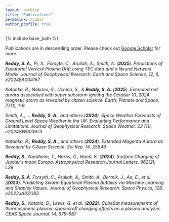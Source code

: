 ```yaml
---
layout: archive
title: "Publications"
permalink: /pubs/
author_profile: true
---
```


{% include base_path %}

Publications are in descending order. Please check out <a href="https://scholar.google.com/citations?user=IZJPTs8AAAAJ&hl=en">Google Scholar</a> for more.


_**Reddy, S. A.**, Pi, X., Forsyth, C., Aruliah, A., Smith, A. (**2025**). Predictions of Equatorial Vertical Plasma Drift using TEC data and a Neural Network Model. Journal of Geophysical Research: Earth and Space Science, 12, 6, e2024EA004167_

_Kataoka, R., Nakano, S., Uchino, S., & **Reddy, S. A.** (**2025**). Extended red aurora associated with super substorm igniting the October 10, 2024 magnetic storm as revealed by citizen science. Earth, Planets and Space, 77(1), 1-9._

_Smith, A., … **Reddy, S. A.**, and others (**2024**). Space Weather Forecasts of Ground Level Space Weather in the UK: Evaluating Performance and Limitations. Journal of Geophysical Research: Space Weather. 22 (11), e2024SW003973_

_Kataoka, R., **Reddy, S. A.**, and others (**2024**). Extended Magenta Aurora as Revealed by Citizen Science. Sci Rep. 14, 25849_

_**Reddy, S.**, Nordheim, T., Harris, C., Hand, K. (**2024**). Surface Charging of Jupiter's moon Europa. Astrophysical Research Journal Letters, 962(2), L29_

_**Reddy, S. A**, Forsyth, C., Aruliah, A., Smith, A., Bortnik, J., Aa, E., et al. (**2023**). Predicting Swarm Equatorial Plasma Bubbles via Machine Learning and Shapley Values. Journal of Geophysical Research: Space Physics, 128, e2022JA031183_

_**Reddy, S.**, Kataria, D., Lewis, G. et al. (**2022**). CubeSat measurements of thermospheric plasma: spacecraft charging effects on a plasma analyzer. CEAS Space Journal. 14, 675–687_

